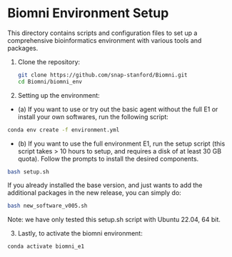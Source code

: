 # Biomni Environment Setup

This directory contains scripts and configuration files to set up a comprehensive bioinformatics environment with various tools and packages.

1. Clone the repository:
   ```bash
   git clone https://github.com/snap-stanford/Biomni.git
   cd Biomni/biomni_env
   ```

2. Setting up the environment:
- (a) If you want to use or try out the basic agent without the full E1 or install your own softwares, run the following script:

```bash
conda env create -f environment.yml
```

- (b) If you want to use the full environment E1, run the setup script (this script takes > 10 hours to setup, and requires a disk of at least 30 GB quota). Follow the prompts to install the desired components.

```bash
bash setup.sh
```

If you already installed the base version, and just wants to add the additional packages in the new release, you can simply do:

```bash
bash new_software_v005.sh
```

Note: we have only tested this setup.sh script with Ubuntu 22.04, 64 bit.


3. Lastly, to activate the biomni environment:
```bash
conda activate biomni_e1
```
